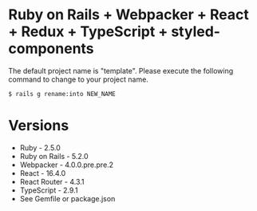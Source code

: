 # Ruby on Rails + Webpacker + React + Redux + TypeScript + styled-components

The default project name is "template".
Please execute the following command to change to your project name.
```shell
$ rails g rename:into NEW_NAME
```


# Versions
- Ruby - 2.5.0
- Ruby on Rails - 5.2.0
- Webpacker - 4.0.0.pre.pre.2
- React - 16.4.0
- React Router - 4.3.1
- TypeScript - 2.9.1
- See Gemfile or package.json
